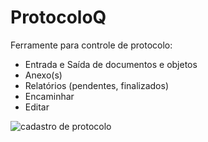 # ProtocoloQ

Ferramente para controle de protocolo:

- Entrada e Saída de documentos e objetos
- Anexo(s)
- Relatórios (pendentes, finalizados)
- Encaminhar
- Editar

![cadastro de protocolo](https://i.pinimg.com/originals/61/66/99/616699477b092aec91b8332e1e070b15.jpg)
